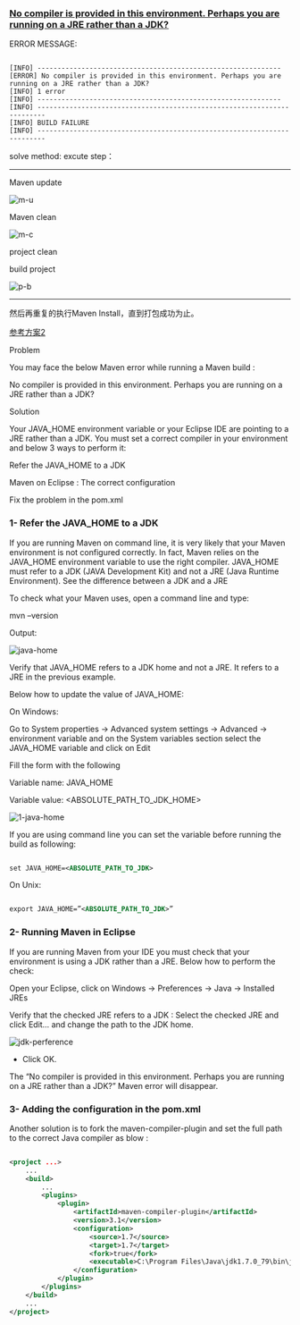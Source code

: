 ### [No compiler is provided in this environment. Perhaps you are running on a JRE rather than a JDK?](http://blog.csdn.net/testcs_dn/article/details/42975411)

ERROR MESSAGE:

```

[INFO] -------------------------------------------------------------  
[ERROR] No compiler is provided in this environment. Perhaps you are running on a JRE rather than a JDK?  
[INFO] 1 error  
[INFO] -------------------------------------------------------------  
[INFO] ------------------------------------------------------------------------  
[INFO] BUILD FAILURE  
[INFO] ------------------------------------------------------------------------  

```

solve method:
  excute step：
  
-----------

  Maven update
  
![m-u](https://github.com/Albatronhenry/UploadFile/blob/master/pic/update%20project.png)

  Maven clean
  
  ![m-c](https://github.com/Albatronhenry/UploadFile/blob/master/pic/maven-clean-install.png)

  project clean
  
  build project
  
  ![p-b](https://github.com/Albatronhenry/UploadFile/blob/master/pic/project.png)
  
------------

然后再重复的执行Maven Install，直到打包成功为止。


[参考方案2](http://roufid.com/no-compiler-is-provided-in-this-environment/)

Problem

You may face the below Maven error while running a Maven build :

No compiler is provided in this environment. Perhaps you are running on a JRE rather than a JDK?

Solution

Your JAVA_HOME environment variable or your Eclipse IDE are pointing to a JRE rather than a JDK. You must set a correct compiler in your environment and below 3 ways to perform it:

Refer the JAVA_HOME to a JDK

Maven on Eclipse : The correct configuration

Fix the problem in the pom.xml

### 1- Refer the JAVA_HOME to a JDK

If you are running Maven on command line, it is very likely that your Maven environment is not configured correctly. In fact, Maven relies on the JAVA_HOME environment variable to use the right compiler. JAVA_HOME must refer to a JDK (JAVA Development Kit) and not a JRE (Java Runtime Environment). See the difference between a JDK and a JRE

To check what your Maven uses, open a command line and type:


mvn –version

Output:

![java-home](https://github.com/Albatronhenry/UploadFile/blob/master/pic/java_home.png)

Verify that JAVA_HOME refers to a JDK home and not a JRE. It refers to a JRE in the previous example.

Below how to update the value of JAVA_HOME:

On Windows:

Go to System properties -> Advanced system settings -> Advanced -> environment variable and on the System variables section select the JAVA_HOME variable and click on Edit

Fill the form with the following

Variable name: JAVA_HOME

Variable value: <ABSOLUTE_PATH_TO_JDK_HOME>

![1-java-home](https://github.com/Albatronhenry/UploadFile/blob/master/pic/1_java_home.png)

If you are using command line you can set the variable before running the build as following:

```xml

set JAVA_HOME=<ABSOLUTE_PATH_TO_JDK>

```

On Unix:

```xml

export JAVA_HOME=”<ABSOLUTE_PATH_TO_JDK>”

```

### 2- Running Maven in Eclipse

If you are running Maven from your IDE you must check that your environment is using a JDK rather than a JRE. Below how to perform the check:

Open your Eclipse, click on Windows -> Preferences -> Java -> Installed JREs

Verify that the checked JRE refers to a JDK : Select the checked JRE and click Edit… and change the path to the JDK home.

![jdk-perference](https://github.com/Albatronhenry/UploadFile/blob/master/pic/jdk-Preferences.png)

* Click OK.

The “No compiler is provided in this environment. Perhaps you are running on a JRE rather than a JDK?” Maven error will disappear.

### 3- Adding the configuration in the pom.xml

Another solution is to fork the maven-compiler-plugin and set the full path to the correct Java compiler as blow :

```xml

<project ...>
	...
	<build>
		...
		<plugins>
			<plugin>
				<artifactId>maven-compiler-plugin</artifactId>
				<version>3.1</version>
				<configuration>
					<source>1.7</source>
					<target>1.7</target>
					<fork>true</fork>
					<executable>C:\Program Files\Java\jdk1.7.0_79\bin\javac</executable>
				</configuration>
			</plugin>
		</plugins>
	</build>
	...
</project>

```
